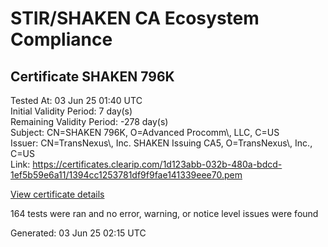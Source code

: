 # STIR/SHAKEN CA Ecosystem Compliance

## Certificate SHAKEN 796K

Tested At: 03 Jun 25 01:40 UTC\
Initial Validity Period: 7 day(s)\
Remaining Validity Period: -278 day(s)\
Subject: CN=SHAKEN 796K, O=Advanced Procomm\\, LLC, C=US\
Issuer: CN=TransNexus\\, Inc. SHAKEN Issuing CA5, O=TransNexus\\, Inc., C=US\
Link: https://certificates.clearip.com/1d123abb-032b-480a-bdcd-1ef5b59e6a11/1394cc1253781df9f9fae141339eee70.pem

[View certificate details](https://x509.io/?cert=MIIC1TCCAnugAwIBAgIQSODXwR%2FRfrhuYFmggLcWZjAKBggqhkjOPQQDAjBWMQswCQYDVQQGEwJVUzEZMBcGA1UEChMQVHJhbnNOZXh1cywgSW5jLjEsMCoGA1UEAxMjVHJhbnNOZXh1cywgSW5jLiBTSEFLRU4gSXNzdWluZyBDQTUwHhcNMjQwODIxMjAzOTU2WhcNMjQwODI4MjAzOTU1WjBDMQswCQYDVQQGEwJVUzEeMBwGA1UEChMVQWR2YW5jZWQgUHJvY29tbSwgTExDMRQwEgYDVQQDEwtTSEFLRU4gNzk2SzBZMBMGByqGSM49AgEGCCqGSM49AwEHA0IABOjxcrOOJIe4fU2u0MCrGM8ga7dkkWP3wyKO2clfBw15eYbvo5kPB5NdS624dRZzlpOVGVUqcMyHiSlP71aJdD%2BjggE8MIIBODAMBgNVHRMBAf8EAjAAMA4GA1UdDwEB%2FwQEAwIHgDAdBgNVHQ4EFgQUPChS7xsHR1NPcJp4El%2B7jr6i8OowHwYDVR0jBBgwFoAU2gCzh%2FiCP7%2B6IqJkY7X2L8yOdcowFwYDVR0gBBAwDjAMBgpghkgBhv8JAQEEMIGmBgNVHR8EgZ4wgZswgZigOqA4hjZodHRwczovL2F1dGhlbnRpY2F0ZS1hcGkuaWNvbmVjdGl2LmNvbS9kb3dubG9hZC92MS9jcmyiWqRYMFYxFDASBgNVBAcMC0JyaWRnZXdhdGVyMQswCQYDVQQIDAJOSjETMBEGA1UEAwwKU1RJLVBBIENSTDELMAkGA1UEBhMCVVMxDzANBgNVBAoMBlNUSS1QQTAWBggrBgEFBQcBGgQKMAigBhYENzk2SzAKBggqhkjOPQQDAgNIADBFAiBuO3eJLVmhXc8OjMSSBY10YJQjg7veOXK0hgorqhabigIhAKSBJijq23%2F7iymAAOqoI9LHwsFQwUgyDXQcXZAMRydz)

164 tests were ran and no error, warning, or notice level issues were found


Generated: 03 Jun 25 02:15 UTC